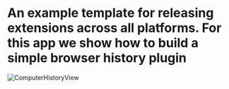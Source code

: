 # An example template for releasing extensions across all platforms. For this app we show how to build a simple browser history plugin
 ![ComputerHistoryView](laptop-screenshot.gif)
